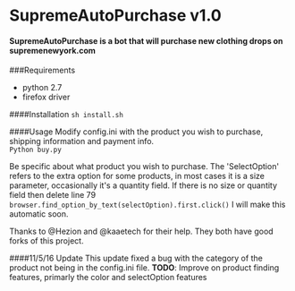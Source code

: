 # SupremeAutoPurchase v1.0
#### SupremeAutoPurchase is a bot that will purchase new clothing drops on supremenewyork.com

###Requirements
- python 2.7
- firefox driver

####Installation
```sh install.sh```

####Usage
Modify config.ini with the product you wish to purchase, shipping information and payment info.
<br>
```Python buy.py```

Be specific about what product you wish to purchase.
The 'SelectOption' refers to the extra option for some products, in most cases it is a size parameter, occasionally it's a quantity field. If there is no size or quantity field then delete line 79 ``` browser.find_option_by_text(selectOption).first.click()```
I will make this automatic soon.


Thanks to @Hezion and @kaaetech for their help. They both have good forks of this project.


####11/5/16 Update
This update fixed a bug with the category of the product not being in the config.ini file.
<b>TODO</b>: Improve on product finding features, primarly the color and selectOption features
